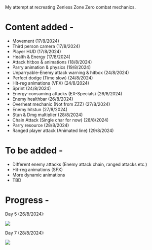 My attempt at recreating Zenless Zone Zero combat mechanics.

# Content added - 
* Movement					                        (17/8/2024)
* Third person camera				                (17/8/2024)
* Player HUD					                      (17/8/2024)
* Health & Energy				                    (17/8/2024)
* Attack hitbox & animations		          	(18/8/2024)
* Parry animation & physics		            	(19/8/2024)
* Unparryable-Enemy attack warning & hitbox	(24/8/2024)
* Perfect dodge (Time slow)		            	(24/8/2024)
* Hit-reg animations (VFX)		            	(24/8/2024)
* Sprint				                          	(24/8/2024)
* Energy-consuming attacks (EX-Specials)    (26/8/2024)
* Enemy healthbar                           (26/8/2024)
* Overheat mechanic (Not from ZZZ)	    (27/8/2024)
* Enemy hitstun				    (27/8/2024)
* Stun & Dmg multiplier                     (28/8/2024)
* Chain Attack (Single char for now)        (28/8/2024)
* Parry resource			    (28/8/2024)
* Ranged player attack (Animated line)	    (29/8/2024)

# To be added -
* Different enemy attacks (Enemy attack chain, ranged attacks etc.)
* Hit-reg animations (SFX)
* More dynamic animations
* TBD

# Progress - 
Day 5 (26/8/2024): 

![](https://github.com/Thund4r/Fighting-Game-Prototype/blob/main/PrototypeProgress1.gif)

Day 7 (28/8/2024):

![](https://github.com/Thund4r/Fighting-Game-Prototype/blob/main/PrototypeProgress2.gif)
